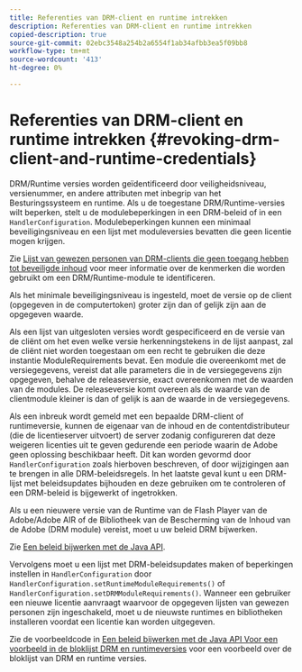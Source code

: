 ```yaml
---
title: Referenties van DRM-client en runtime intrekken
description: Referenties van DRM-client en runtime intrekken
copied-description: true
source-git-commit: 02ebc3548a254b2a6554f1ab34afbb3ea5f09bb8
workflow-type: tm+mt
source-wordcount: '413'
ht-degree: 0%

---
```


# Referenties van DRM-client en runtime intrekken {#revoking-drm-client-and-runtime-credentials}

DRM/Runtime versies worden geïdentificeerd door veiligheidsniveau, versienummer, en andere attributen met inbegrip van het Besturingssysteem en runtime. Als u de toegestane DRM/Runtime-versies wilt beperken, stelt u de modulebeperkingen in een DRM-beleid of in een `HandlerConfiguration`. Modulebeperkingen kunnen een minimaal beveiligingsniveau en een lijst met moduleversies bevatten die geen licentie mogen krijgen.

Zie [Lijst van gewezen personen van DRM-clients die geen toegang hebben tot beveiligde inhoud](../../protecting-content/introduction/usage-rules/runtime-application-restrictions/blocklist-drm-clients.md) voor meer informatie over de kenmerken die worden gebruikt om een DRM/Runtime-module te identificeren.

Als het minimale beveiligingsniveau is ingesteld, moet de versie op de client (opgegeven in de computertoken) groter zijn dan of gelijk zijn aan de opgegeven waarde.

Als een lijst van uitgesloten versies wordt gespecificeerd en de versie van de cliënt om het even welke versie herkenningstekens in de lijst aanpast, zal de cliënt niet worden toegestaan om een recht te gebruiken die deze instantie ModuleRequirements bevat. Een module die overeenkomt met de versiegegevens, vereist dat alle parameters die in de versiegegevens zijn opgegeven, behalve de releaseversie, exact overeenkomen met de waarden van de modules. De releaseversie komt overeen als de waarde van de clientmodule kleiner is dan of gelijk is aan de waarde in de versiegegevens.

Als een inbreuk wordt gemeld met een bepaalde DRM-client of runtimeversie, kunnen de eigenaar van de inhoud en de contentdistributeur (die de licentieserver uitvoert) de server zodanig configureren dat deze weigeren licenties uit te geven gedurende een periode waarin de Adobe geen oplossing beschikbaar heeft. Dit kan worden gevormd door `HandlerConfiguration` zoals hierboven beschreven, of door wijzigingen aan te brengen in alle DRM-beleidsregels. In het laatste geval kunt u een DRM-lijst met beleidsupdates bijhouden en deze gebruiken om te controleren of een DRM-beleid is bijgewerkt of ingetrokken.

Als u een nieuwere versie van de Runtime van de Flash Player van de Adobe/Adobe AIR of de Bibliotheek van de Bescherming van de Inhoud van de Adobe (DRM module) vereist, moet u uw beleid DRM bijwerken.

Zie [Een beleid bijwerken met de Java API](../../protecting-content/working-policies-overview/updating-policy-using-java-api.md).

Vervolgens moet u een lijst met DRM-beleidsupdates maken of beperkingen instellen in `HandlerConfiguration` door `HandlerConfiguration.setRuntimeModuleRequirements()` of `HandlerConfiguration.setDRMModuleRequirements()`. Wanneer een gebruiker een nieuwe licentie aanvraagt waarvoor de opgegeven lijsten van gewezen personen zijn ingeschakeld, moet u de nieuwste runtimes en bibliotheken installeren voordat een licentie kan worden uitgegeven.

Zie de voorbeeldcode in [Een beleid bijwerken met de Java API Voor een voorbeeld in de bloklijst DRM en runtimeversies](../../protecting-content/working-policies-overview/updating-policy-using-java-api.md) voor een voorbeeld over de bloklijst van DRM en runtime versies.
